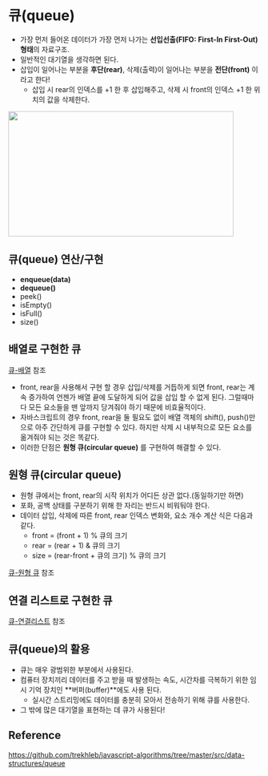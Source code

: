 # 큐(queue)

+ 가장 먼저 들어온 데이터가 가장 먼저 나가는 **선입선출(FIFO: First-In First-Out)형태**의 자료구조.
+ 일반적인 대기열을 생각하면 된다.
+ 삽입이 일어나는 부분을 **후단(rear)**, 삭제(출력)이 일어나는 부분을 **전단(front)** 이라고 한다!
   + 삽입 시 rear의 인덱스를 +1 한 후 삽입해주고, 삭제 시 front의 인덱스 +1 한 위치의 값을 삭제한다.

<img src="https://github.com/Iam-Sunghyun/javascript-algorithms/blob/main/src/data-structures/queue/img/queue.png" width="450" height="250"> 

## 큐(queue) 연산/구현

+ **enqueue(data)**
+ **dequeue()**
+ peek()
+ isEmpty()
+ isFull()
+ size()

## 배열로 구현한 큐

[큐-배열](https://github.com/Iam-Sunghyun/javascript-algorithms/blob/main/src/data-structures/queue/queue.js) 참조 <br>

+ front, rear을 사용해서 구현 할 경우 삽입/삭제를 거듭하게 되면 front, rear는 계속 증가하여 언젠가 배열 끝에 도달하게 되어 값을 삽입 할 수 없게 된다. 그럴때마다 모든 요소들을 맨 앞까지 당겨줘야 하기 때문에 비효율적이다.
+ 자바스크립트의 경우 front, rear을 둘 필요도 없이 배열 객체의 shift(), push()만으로 아주 간단하게 큐를 구현할 수 있다. 하지만 삭제 시 내부적으로 모든 요소를 옮겨줘야 되는 것은 똑같다.
+ 이러한 단점은 **원형 큐(circular queue)** 를 구현하여 해결할 수 있다.

## 원형 큐(circular queue)

+ 원형 큐에서는 front, rear의 시작 위치가 어디든 상관 없다.(동일하기만 하면)
+ 포화, 공백 상태를 구분하기 위해 한 자리는 반드시 비워둬야 한다.
+ 데이터 삽입, 삭제에 따른 front, rear 인덱스 변화와, 요소 개수 계산 식은 다음과 같다.
   + front = (front + 1) % 큐의 크기
   + rear = (rear + 1) & 큐의 크기 
   + size = (rear-front + 큐의 크기) % 큐의 크기
   
[큐-원형 큐](https://github.com/Iam-Sunghyun/javascript-algorithms/blob/main/src/data-structures/queue/queue-circular.js) 참조

## 연결 리스트로 구현한 큐
  
[큐-연결리스트](https://github.com/Iam-Sunghyun/javascript-algorithms/blob/main/src/data-structures/queue/queue-linked-list.js) 참조
  
## 큐(queue)의 활용

+ 큐는 매우 광범위한 부분에서 사용된다.
+ 컴퓨터 장치끼리 데이터를 주고 받을 때 발생하는 속도, 시간차를 극복하기 위한 임시 기억 장치인 **버퍼(buffer)**에도 사용 된다.
   + 실시간 스트리밍에도 데이터를 충분히 모아서 전송하기 위해 큐를 사용한다.
+ 그 밖에 많은 대기열을 표현하는 데 큐가 사용된다!

## Reference

https://github.com/trekhleb/javascript-algorithms/tree/master/src/data-structures/queue
